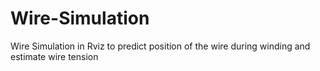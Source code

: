 # Wire-Simulation
Wire Simulation in Rviz to predict position of the wire during winding and estimate wire tension 
